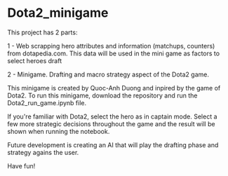 # Dota2_minigame

This project has 2 parts:

1 - Web scrapping hero attributes and information (matchups, counters) from dotapedia.com. This data will be used in the mini game as factors to select heroes draft

2 - Minigame. Drafting and macro strategy aspect of the Dota2 game. 

This minigame is created by Quoc-Anh Duong and inpired by the game of Dota2. To run this minigame, download the repository and run the Dota2_run_game.ipynb file. 

If you're familiar with Dota2, select the hero as in captain mode. Select a few more strategic decisions throughout the game and the result will be shown when running the notebook. 

Future development is creating an AI that will play the drafting phase and strategy agains the user. 

Have fun!
